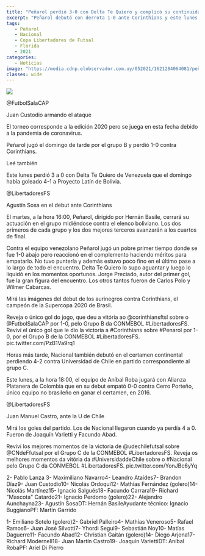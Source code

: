 ```yaml
---
title: "Peñarol perdió 3-0 con Delta Te Quiero y complicó su continuidad en la Libertadores de futsal"
excerpt: "Peñarol debutó con derrota 1-0 ante Corinthians y este lunes fue goleado por Delta Te Quiero de Venezuela Nacional se la juega con Alianza Platanera"
tags:
   - Peñarol
   - Nacional
   - Copa Libertadores de Futsal
   - Florida
   - 2021
categories:
   - Noticias
image: "https://media.cdnp.elobservador.com.uy/052021/1621284064081/peñarol-futsal.jpg?&cw=1170"
classes: wide
---
```



<img src="https://media.cdnp.elobservador.com.uy/052021/1621284064081/peñarol-futsal.jpg?&cw=1170">





@FutbolSalaCAP


Juan Custodio armando el ataque





El torneo corresponde a la edición 2020 pero se juega en esta fecha debido a la pandemia de coronavirus.


Peñarol jugó el domingo de tarde por el grupo B y perdió 1-0 contra Corinthians.


Leé también


Este lunes perdió 3 a 0 con Delta Te Quiero de Venezuela que el domingo había goleado 4-1 a Proyecto Latín de Bolivia.





@LibertadoresFS


Agustín Sosa en el debut ante Corinthians





El martes, a la hora 16:00, Peñarol, dirigido por Hernán Basile, cerrará su actuación en el grupo midiéndose contra el elenco boliviano. Los dos primeros de cada grupo y los dos mejores terceros avanzarán a los cuartos de final.


Contra el equipo venezolano Peñarol jugó un pobre primer tiempo donde se fue 1-0 abajo pero reaccionó en el complemento haciendo méritos para empatarlo. No tuvo puntería y además estuvo poco fino en el último pase a lo largo de todo el encuentro. Delta Te Quiero lo supo aguantar y luego lo liquidó en los momentos oportunos. Jorge Preciado, autor del primer gol, fue la gran figura del encuentro. Los otros tantos fueron de Carlos Polo y Wilmer Cabarcas.


Mirá las imágenes del debut de los aurinegros contra Corinthians, el campeón de la Supercopa 2020 de Brasil.


 Reveja o único gol do jogo, que deu a vitória ao @corinthiansftsl sobre o @FutbolSalaCAP por 1-0, pelo Grupo B da CONMEBOL #LibertadoresFS. Reviví el único gol que le dio la victoria a #Corinthians sobre #Penarol por 1-0, por el Grupo B de la CONMEBOL #LibertadoresFS. pic.twitter.com/PzB1Va9rq1


Horas más tarde, Nacional también debutó en el certamen continental perdiendo 4-2 contra Universidad de Chile en partido correspondiente al grupo C.


Este lunes, a la hora 18:00, el equipo de Aníbal Roba jugará con Alianza Platanera de Colombia que en su debut empató 0-0 contra Cerro Porteño, único equipo no brasileño en ganar el certamen, en 2016.





@LibertadoresFS


Juan Manuel Castro, ante la U de Chile





Mirá los goles del partido. Los de Nacional llegaron cuando ya perdía 4 a 0. Fueron de Joaquín Varietti y Facundo Abad.


 Reviví los mejores momentos de la victoria de @udechilefutsal sobre @CNdeFfutsal por el Grupo C de la CONMEBOL #LibertadoresFS. Reveja os melhores momentos da vitória da #UniversidaddeChile sobre o #Nacional pelo Grupo C da CONMEBOL #LibertadoresFS. pic.twitter.com/YonJBc6yYq


2- Pablo Lanza 3- Maximiliano Navarro4- Leandro Ataídes7- Brandon Díaz9- Juan Custodio10- Nicolás Ordoqui12- Mathías Fernández (golero)14- Nicolás Martínez15- Ignacio Salgués18- Facundo Carrara19- Richard "Mascota" Catardo21- Ignacio Perdomo (golero)22- Alejandro Aunchayna23- Agustín SosaDT: Hernán BasileAyudante técnico: Ignacio BuggianoPF: Martín Garrido


1- Emiliano Sotelo (golero)2- Gabriel Palleiro4- Mathías Veneroso5- Rafael Ramos6- Juan José Silvotti7- Yhordi Segui9- Sebastián Noy10- Matías Daguerre11- Facundo Abad12- Christian Gaitán (golero)14- Diego Arjona17- Richard Modernell18- Juan Martín Castro19- Joaquín VariettiDT: Aníbal RobaPF: Ariel Di Pierro



